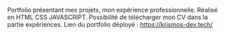 Portfolio présentant mes projets, mon expérience professionnelle.
Réalisé en HTML CSS JAVASCRIPT.
Possibilité de télécharger mon CV dans la partie expériences.
Lien du portfolio déployé : https://krismos-dev.tech/
